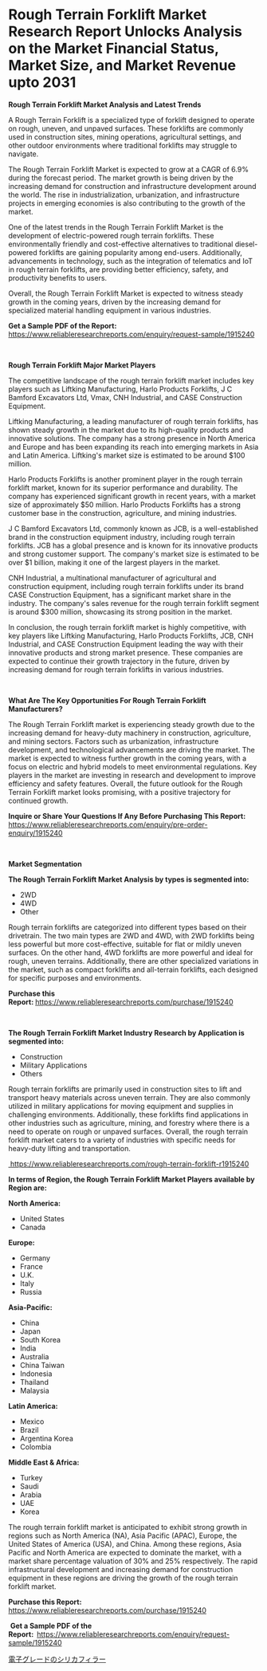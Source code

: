 <p><h1>Rough Terrain Forklift Market Research Report Unlocks Analysis on the Market Financial Status, Market Size, and Market Revenue upto 2031</h1></p><p><strong>Rough Terrain Forklift Market Analysis and Latest Trends</strong></p>
<p><p>A Rough Terrain Forklift is a specialized type of forklift designed to operate on rough, uneven, and unpaved surfaces. These forklifts are commonly used in construction sites, mining operations, agricultural settings, and other outdoor environments where traditional forklifts may struggle to navigate.</p><p>The Rough Terrain Forklift Market is expected to grow at a CAGR of 6.9% during the forecast period. The market growth is being driven by the increasing demand for construction and infrastructure development around the world. The rise in industrialization, urbanization, and infrastructure projects in emerging economies is also contributing to the growth of the market.</p><p>One of the latest trends in the Rough Terrain Forklift Market is the development of electric-powered rough terrain forklifts. These environmentally friendly and cost-effective alternatives to traditional diesel-powered forklifts are gaining popularity among end-users. Additionally, advancements in technology, such as the integration of telematics and IoT in rough terrain forklifts, are providing better efficiency, safety, and productivity benefits to users.</p><p>Overall, the Rough Terrain Forklift Market is expected to witness steady growth in the coming years, driven by the increasing demand for specialized material handling equipment in various industries.</p></p>
<p><strong>Get a Sample PDF of the Report:&nbsp;</strong> <a href="https://www.reliableresearchreports.com/enquiry/request-sample/1915240">https://www.reliableresearchreports.com/enquiry/request-sample/1915240</a></p>
<p>&nbsp;</p>
<p><strong>Rough Terrain Forklift Major Market Players</strong></p>
<p><p>The competitive landscape of the rough terrain forklift market includes key players such as Liftking Manufacturing, Harlo Products Forklifts, J C Bamford Excavators Ltd, Vmax, CNH Industrial, and CASE Construction Equipment. </p><p>Liftking Manufacturing, a leading manufacturer of rough terrain forklifts, has shown steady growth in the market due to its high-quality products and innovative solutions. The company has a strong presence in North America and Europe and has been expanding its reach into emerging markets in Asia and Latin America. Liftking's market size is estimated to be around $100 million.</p><p>Harlo Products Forklifts is another prominent player in the rough terrain forklift market, known for its superior performance and durability. The company has experienced significant growth in recent years, with a market size of approximately $50 million. Harlo Products Forklifts has a strong customer base in the construction, agriculture, and mining industries.</p><p>J C Bamford Excavators Ltd, commonly known as JCB, is a well-established brand in the construction equipment industry, including rough terrain forklifts. JCB has a global presence and is known for its innovative products and strong customer support. The company's market size is estimated to be over $1 billion, making it one of the largest players in the market.</p><p>CNH Industrial, a multinational manufacturer of agricultural and construction equipment, including rough terrain forklifts under its brand CASE Construction Equipment, has a significant market share in the industry. The company's sales revenue for the rough terrain forklift segment is around $300 million, showcasing its strong position in the market.</p><p>In conclusion, the rough terrain forklift market is highly competitive, with key players like Liftking Manufacturing, Harlo Products Forklifts, JCB, CNH Industrial, and CASE Construction Equipment leading the way with their innovative products and strong market presence. These companies are expected to continue their growth trajectory in the future, driven by increasing demand for rough terrain forklifts in various industries.</p></p>
<p>&nbsp;</p>
<p><strong>What Are The Key Opportunities For Rough Terrain Forklift Manufacturers?</strong></p>
<p><p>The Rough Terrain Forklift market is experiencing steady growth due to the increasing demand for heavy-duty machinery in construction, agriculture, and mining sectors. Factors such as urbanization, infrastructure development, and technological advancements are driving the market. The market is expected to witness further growth in the coming years, with a focus on electric and hybrid models to meet environmental regulations. Key players in the market are investing in research and development to improve efficiency and safety features. Overall, the future outlook for the Rough Terrain Forklift market looks promising, with a positive trajectory for continued growth.</p></p>
<p><strong>Inquire or Share Your Questions If Any Before Purchasing This Report:</strong> <a href="https://www.reliableresearchreports.com/enquiry/pre-order-enquiry/1915240">https://www.reliableresearchreports.com/enquiry/pre-order-enquiry/1915240</a></p>
<p>&nbsp;</p>
<p><strong>Market Segmentation</strong></p>
<p><strong>The Rough Terrain Forklift Market Analysis by types is segmented into:</strong></p>
<p><ul><li>2WD</li><li>4WD</li><li>Other</li></ul></p>
<p><p>Rough terrain forklifts are categorized into different types based on their drivetrain. The two main types are 2WD and 4WD, with 2WD forklifts being less powerful but more cost-effective, suitable for flat or mildly uneven surfaces. On the other hand, 4WD forklifts are more powerful and ideal for rough, uneven terrains. Additionally, there are other specialized variations in the market, such as compact forklifts and all-terrain forklifts, each designed for specific purposes and environments.</p></p>
<p><strong>Purchase this Report:&nbsp;</strong><a href="https://www.reliableresearchreports.com/purchase/1915240">https://www.reliableresearchreports.com/purchase/1915240</a></p>
<p>&nbsp;</p>
<p><strong>The Rough Terrain Forklift Market Industry Research by Application is segmented into:</strong></p>
<p><ul><li>Construction</li><li>Military Applications</li><li>Others</li></ul></p>
<p><p>Rough terrain forklifts are primarily used in construction sites to lift and transport heavy materials across uneven terrain. They are also commonly utilized in military applications for moving equipment and supplies in challenging environments. Additionally, these forklifts find applications in other industries such as agriculture, mining, and forestry where there is a need to operate on rough or unpaved surfaces. Overall, the rough terrain forklift market caters to a variety of industries with specific needs for heavy-duty lifting and transportation.</p></p>
<p><a href="https://www.reliableresearchreports.com/rough-terrain-forklift-r1915240">&nbsp;https://www.reliableresearchreports.com/rough-terrain-forklift-r1915240</a></p>
<p><strong>In terms of Region, the Rough Terrain Forklift Market Players available by Region are:</strong></p>
<p>
    <p> <strong> North America: </strong>
        <ul>
            <li>United States</li>
            <li>Canada</li>
        </ul>
        </p> 
    <p> <strong> Europe: </strong>
        <ul>
            <li>Germany</li>
            <li>France</li>
            <li>U.K.</li>
            <li>Italy</li>
            <li>Russia</li>
        </ul>
        </p> 
    <p> <strong> Asia-Pacific: </strong>
        <ul>
            <li>China</li>
            <li>Japan</li>
            <li>South Korea</li>
            <li>India</li>
            <li>Australia</li>
            <li>China Taiwan</li>
            <li>Indonesia</li>
            <li>Thailand</li>
            <li>Malaysia</li>
        </ul>
        </p> 
    <p> <strong> Latin America: </strong>
        <ul>
            <li>Mexico</li>
            <li>Brazil</li>
            <li>Argentina Korea</li>
            <li>Colombia</li>
        </ul>
        </p> 
    <p> <strong> Middle East & Africa: </strong>
        <ul>
            <li>Turkey</li>
            <li>Saudi</li>
            <li>Arabia</li>
            <li>UAE</li>
            <li>Korea</li>
        </ul>
    </p>
    </p>
<p><p>The rough terrain forklift market is anticipated to exhibit strong growth in regions such as North America (NA), Asia Pacific (APAC), Europe, the United States of America (USA), and China. Among these regions, Asia Pacific and North America are expected to dominate the market, with a market share percentage valuation of 30% and 25% respectively. The rapid infrastructural development and increasing demand for construction equipment in these regions are driving the growth of the rough terrain forklift market.</p></p>
<p><strong>Purchase this Report: </strong><a href="https://www.reliableresearchreports.com/purchase/1915240">https://www.reliableresearchreports.com/purchase/1915240</a></p>
<p>&nbsp;<strong>Get a Sample PDF of the Report:&nbsp;&nbsp;</strong><a href="https://www.reliableresearchreports.com/enquiry/request-sample/1915240">https://www.reliableresearchreports.com/enquiry/request-sample/1915240</a></p>
<p><strong></strong></p>
<p><p><a href="https://medium.com/@cielostamm/%E9%9B%BB%E5%AD%90%E3%82%B0%E3%83%AC%E3%83%BC%E3%83%89%E3%82%B7%E3%83%AA%E3%82%AB%E3%83%95%E3%82%A3%E3%83%A9%E3%83%BC%E3%81%AE%E5%B8%82%E5%A0%B4%E8%AA%BF%E6%9F%BB%E3%83%AC%E3%83%9D%E3%83%BC%E3%83%88%E3%81%AB%E3%81%AF-2024%E5%B9%B4%E3%81%8B%E3%82%892031%E5%B9%B4%E3%81%BE%E3%81%A7%E3%81%AE-%E3%81%AEcagr%E3%81%AB%E4%BA%88%E6%B8%AC%E3%81%95%E3%82%8C%E3%82%8B%E5%B8%82%E5%A0%B4%E8%A6%8F%E6%A8%A1-%E3%82%B7%E3%82%A7%E3%82%A2-%E6%88%90%E9%95%B7%E7%8E%87%E3%81%AE%E5%88%86%E6%9E%90%E3%81%8C%E5%90%AB%E3%81%BE%E3%82%8C%E3%81%A6%E3%81%84%E3%81%BE%E3%81%99-45172292499c">電子グレードのシリカフィラー</a></p></p>